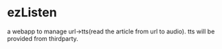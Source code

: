 # ezListen
a webapp to manage url->tts(read the article from url to audio).
tts will be provided from thirdparty.
